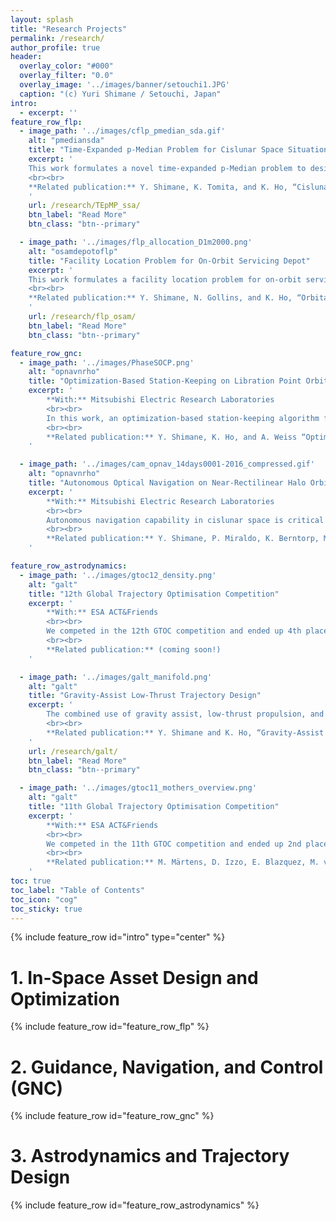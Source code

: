 ```yaml
---
layout: splash
title: "Research Projects"
permalink: /research/
author_profile: true
header:
  overlay_color: "#000"
  overlay_filter: "0.0"
  overlay_image: '../images/banner/setouchi1.JPG'
  caption: "(c) Yuri Shimane / Setouchi, Japan"
intro: 
  - excerpt: ''
feature_row_flp:
  - image_path: '../images/cflp_pmedian_sda.gif'
    alt: "pmediansda"
    title: "Time-Expanded p-Median Problem for Cislunar Space Situational Awareness"
    excerpt: '
    This work formulates a novel time-expanded p-Median problem to design space-based observer constellations for Cislunar Space Situational Awareness (CSSA). We also derive a Lagrangean relaxation-based algorithm to rapidly obtain near-optimal solutions. 
    <br><br>
    **Related publication:** Y. Shimane, K. Tomita, and K. Ho, “Cislunar Constellation Design for Space Situational Awareness with Time-Expanded Facility Location Problem,” 2024, [Online]. Available: [http://arxiv.org/abs/2408.06238](http://arxiv.org/abs/2408.06238)
    '
    url: /research/TEpMP_ssa/
    btn_label: "Read More"
    btn_class: "btn--primary"

  - image_path: '../images/flp_allocation_D1m2000.png'
    alt: "osamdepotoflp"
    title: "Facility Location Problem for On-Orbit Servicing Depot"
    excerpt: '
    This work formulates a facility location problem for on-orbit servicing depot in Medium Earth Orbit (MEO), considering low-thrust round-trip servicers. 
    <br><br>
    **Related publication:** Y. Shimane, N. Gollins, and K. Ho, “Orbital Facility Location Problem for Satellite Constellation Servicing Depots,” J. Spacecr. Rockets, pp. 1–18, Mar. 2024, doi: 10.2514/1.A35691. [https://arc.aiaa.org/doi/full/10.2514/1.A35691](https://arc.aiaa.org/doi/full/10.2514/1.A35691)
    '
    url: /research/flp_osam/
    btn_label: "Read More"
    btn_class: "btn--primary"

feature_row_gnc:
  - image_path: '../images/PhaseSOCP.png'
    alt: "opnavnrho"
    title: "Optimization-Based Station-Keeping on Libration Point Orbits"
    excerpt: '
        **With:** Mitsubishi Electric Research Laboratories
        <br><br>
        In this work, an optimization-based station-keeping algorithm for colinear libration point orbits (LPO) based on the xz-plane crossing control technique is conceived. The optimization problem is cast as a sequential second-order cone pro- gram and incorporates an explicit constraint on the perilune pass epoch to en- sure the steered trajectory follows the reference baseline without deviating in phase. The resulting formulation has easily interpretable tuning parameters that may be obtained directly from mission requirements. The algorithm is demonstrated through Monte-Carlo simulations on the Gateway’s Near Rectilinear Halo Orbit (NRHO) in the full-ephemeris dynamics with realistic error models.
        <br><br>
        **Related publication:** Y. Shimane, K. Ho, and A. Weiss “Optimization-Based Phase-Constrained Station-Keeping Control on Libration Point Orbit,” in AAS/AIAA Astrodynamics Specialist Conference, 2024. Available: [https://www.merl.com/publications/docs/TR2024-109.pdf](https://www.merl.com/publications/docs/TR2024-109.pdf)
    '

  - image_path: '../images/cam_opnav_14days0001-2016_compressed.gif'
    alt: "opnavnrho"
    title: "Autonomous Optical Navigation on Near-Rectilinear Halo Orbit"
    excerpt: '
        **With:** Mitsubishi Electric Research Laboratories
        <br><br>
        Autonomous navigation capability in cislunar space is critical for the safe operation of both uncrewed and crewed spacecraft. This project explores the use of horizon-based optical navigation to autonomously navigate and conduct station-keeping for a spacecraft on the 9:2 Near-Rectilinear Halo Orbit (NRHO) in the full-ephemeris model. 
        <br><br>
        **Related publication:** Y. Shimane, P. Miraldo, K. Berntorp, M. Greiff, P. Elango, and A. Weiss, “High-Fidelity Simulation of Horizon-Based Optical Navigation with Open-Source Software,” in 74th International Astronautical Congress, 2023. Available: [https://www.merl.com/publications/docs/TR2023-128.pdf](https://www.merl.com/publications/docs/TR2023-128.pdf)
    '

feature_row_astrodynamics:
  - image_path: '../images/gtoc12_density.png'
    alt: "galt"
    title: "12th Global Trajectory Optimisation Competition"
    excerpt: '
        **With:** ESA ACT&Friends
        <br><br>
        We competed in the 12th GTOC competition and ended up 4th place overall!
        <br><br>
        **Related publication:** (coming soon!)
    '

  - image_path: '../images/galt_manifold.png'
    alt: "galt"
    title: "Gravity-Assist Low-Thrust Trajectory Design"
    excerpt: '
        The combined use of gravity assist, low-thrust propulsion, and manifold capture for interplanetary transfers is studied. This work makes use of the Sims-Flanagan transcription, incorporating parametrization of arrival to a manifold Poincaré section instead of a celestial body. 
        <br><br>
        **Related publication:** Y. Shimane and K. Ho, “Gravity‑Assist Low‑Thrust Inter‑System Trajectory Design with Manifold Captures,” J. Astronaut. Sci., 2022. [https://doi.org/10.1007/s40295-022-00319-x](https://doi.org/10.1007/s40295-022-00319-x)
    '
    url: /research/galt/
    btn_label: "Read More"
    btn_class: "btn--primary"

  - image_path: '../images/gtoc11_mothers_overview.png'
    alt: "galt"
    title: "11th Global Trajectory Optimisation Competition"
    excerpt: '
        **With:** ESA ACT&Friends
        <br><br>
        We competed in the 11th GTOC competition and ended up 2nd place overall!
        <br><br>
        **Related publication:** M. Märtens, D. Izzo, E. Blazquez, M. von Looz, P. Gomez, A. Mergy, G. Accdiarini, C.H. Yam, J. Hernando-Ayuso, Y. Shimane, “The fellowship of the Dyson ring: ACT&Friends’ results and methods for GTOC 11,” Acta Astronaut., no. February, 2022. [https://doi.org/10.1016/j.actaastro.2022.06.025](https://doi.org/10.1016/j.actaastro.2022.06.025)
    '
toc: true
toc_label: "Table of Contents"
toc_icon: "cog"
toc_sticky: true
---
```


{% include feature_row id="intro" type="center" %}

# 1. In-Space Asset Design and Optimization

{% include feature_row id="feature_row_flp" %}

# 2. Guidance, Navigation, and Control (GNC)

{% include feature_row id="feature_row_gnc" %}

# 3. Astrodynamics and Trajectory Design

{% include feature_row id="feature_row_astrodynamics" %}